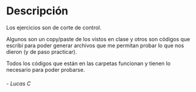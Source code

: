 # Descripción

Los ejercicios son de corte de control.  

Algunos son un copy/paste de los vistos en clase y otros son códigos que escribí para poder generar archivos que me permitan probar lo que nos dieron (y de paso practicar).  

Todos los códigos que están en las carpetas funcionan y tienen lo necesario para poder probarse.

###### - _Lucas C_
